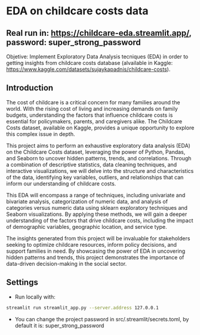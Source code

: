 # EDA on childcare costs data

## Real run in: https://childcare-eda.streamlit.app/, password: super_strong_password

Objetive: Implement Exploratory Data Analysis tecniques (EDA) in order to getting insights from childcare costs database (alvailable in Kaggle: https://www.kaggle.com/datasets/sujaykapadnis/childcare-costs).

## Introduction
The cost of childcare is a critical concern for many families around the world. With the rising cost of living and increasing demands on family budgets, understanding the factors that influence childcare costs is essential for policymakers, parents, and caregivers alike. The Childcare Costs dataset, available on Kaggle, provides a unique opportunity to explore this complex issue in depth.

This project aims to perform an exhaustive exploratory data analysis (EDA) on the Childcare Costs dataset, leveraging the power of Python, Pandas, and Seaborn to uncover hidden patterns, trends, and correlations. Through a combination of descriptive statistics, data cleaning techniques, and interactive visualizations, we will delve into the structure and characteristics of the data, identifying key variables, outliers, and relationships that can inform our understanding of childcare costs.

This EDA will encompass a range of techniques, including univariate and bivariate analysis, categorization of numeric data, and analysis of categories versus numeric data using sklearn exploratory techniques and Seaborn visualizations. By applying these methods, we will gain a deeper understanding of the factors that drive childcare costs, including the impact of demographic variables, geographic location, and service type.

The insights generated from this project will be invaluable for stakeholders seeking to optimize childcare resources, inform policy decisions, and support families in need. By showcasing the power of EDA in uncovering hidden patterns and trends, this project demonstrates the importance of data-driven decision-making in the social sector.

## Settings

- Run locally with:

```bash
streamlit run streamlit_app.py --server.address 127.0.0.1
```

- You can change the project password in src/.streamlit/secrets.toml, by default it is: super_strong_password